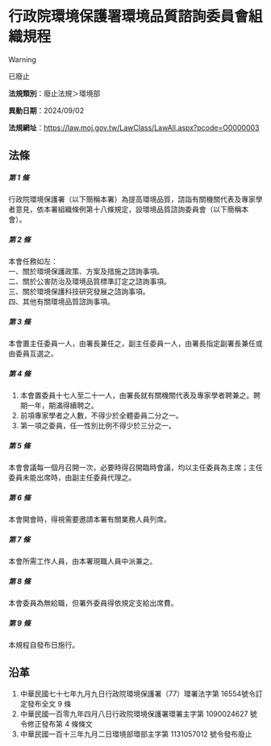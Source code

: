 # 行政院環境保護署環境品質諮詢委員會組織規程


> [!WARNING]
> 已廢止


**法規類別**：廢止法規＞環境部

**異動日期**：2024/09/02  

**法規網址**：https://law.moj.gov.tw/LawClass/LawAll.aspx?pcode=O0000003



## 法條
##### 第 1 條
行政院環境保護署（以下簡稱本署）為提高環境品質，諮詣有關機關代表及專家學者意見，依本署組織條例第十八條規定，設環境品質諮詢委員會（以下簡稱本會）。

##### 第 2 條
本會任務如左：  
一、關於環境保護政策、方案及措施之諮詢事項。  
二、關於公害防治及環境品質標準訂定之諮詢事項。  
三、關於環境保護科技研究發展之諮詢事項。  
四、其他有關環境品質諮詢事項。

##### 第 3 條
本會置主任委員一人，由署長兼任之，副主任委員一人，由署長指定副署長兼任或由委員互選之。

##### 第 4 條
1. 本會置委員十七人至二十一人，由署長就有關機關代表及專家學者聘兼之。聘期一年，期滿得續聘之。
1. 前項專家學者之人數，不得少於全體委員二分之一。
1. 第一項之委員，任一性別比例不得少於三分之一。

##### 第 5 條
本會會議每一個月召開一次，必要時得召開臨時會議，均以主任委員為主席；主任委員未能出席時，由副主任委員代理之。

##### 第 6 條
本會開會時，得視需要邀請本署有關業務人員列席。

##### 第 7 條
本會所需工作人員，由本署現職人員中派兼之。

##### 第 8 條
本會委員為無給職，但署外委員得依規定支給出席費。

##### 第 9 條
本規程自發布日施行。

## 沿革
1. 中華民國七十七年九月九日行政院環境保護署（77）環署法字第 16554號令訂定發布全文 9  條
1. 中華民國一百零九年四月八日行政院環境保護署環署主字第 1090024627 號令修正發布第 4  條條文
1. 中華民國一百十三年九月二日環境部環部主字第 1131057012 號令發布廢止

